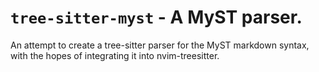 # `tree-sitter-myst` - A MyST parser.

An attempt to create a tree-sitter parser for the MyST markdown syntax, with the hopes of integrating it into nvim-treesitter.
